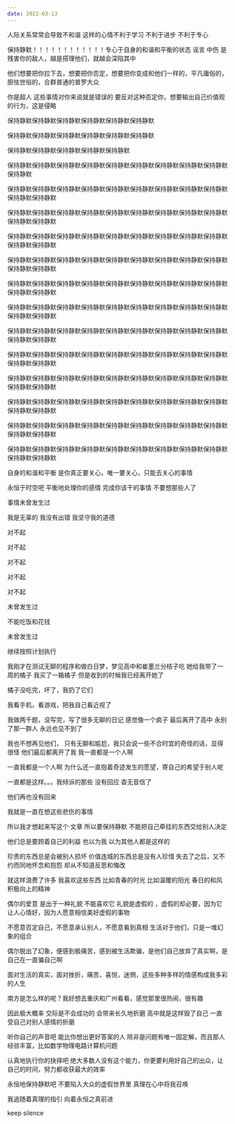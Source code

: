 ```yaml
---
date: 2022-03-13
---
```


人际关系常常会导致不和谐  这样的心情不利于学习  不利于进步  不利于专心

保持静默！！！！！！！！！！！！专心于自身的和谐和平衡的状态  谣言 中伤 是残害你的敌人，越是搭理他们，就越会深陷其中

他们想要把你拉下去，想要把你否定，想要把你变成和他们一样的，平凡庸俗的，胆怯世俗的，合群普通的普罗大众

你是超人 这些事情对你来说就是错误的 要反对这种否定你，想要输出自己价值观的行为，这是侵略

保持静默保持静默保持静默保持静默保持静默保持静默

保持静默保持静默保持静默保持静默保持静默保持静默

保持静默保持静默保持静默保持静默保持静默

保持静默保持静默保持静默保持静默保持静默保持静默保持静默保持静默保持静默保持静默

保持静默保持静默保持静默保持静默保持静默保持静默保持静默保持静默保持静默保持静默保持静默


保持静默保持静默保持静默保持静默保持静默保持静默保持静默保持静默保持静默保持静默保持静默

保持静默保持静默保持静默保持静默保持静默保持静默保持静默保持静默保持静默保持静默保持静默

保持静默保持静默保持静默保持静默保持静默保持静默保持静默保持静默保持静默保持静默保持静默

保持静默保持静默保持静默保持静默保持静默保持静默保持静默保持静默保持静默保持静默保持静默

保持静默保持静默保持静默保持静默保持静默保持静默保持静默保持静默保持静默保持静默保持静默

保持静默保持静默保持静默保持静默保持静默保持静默保持静默保持静默保持静默保持静默保持静默

保持静默保持静默保持静默保持静默保持静默保持静默保持静默保持静默保持静默保持静默保持静默

保持静默保持静默保持静默保持静默保持静默保持静默保持静默保持静默保持静默保持静默保持静默

保持静默保持静默保持静默保持静默保持静默保持静默保持静默保持静默保持静默保持静默保持静默

保持静默保持静默保持静默保持静默保持静默保持静默保持静默保持静默保持静默保持静默保持静默

保持静默保持静默保持静默保持静默保持静默保持静默保持静默保持静默保持静默保持静默保持静默

自身的和谐和平衡		是你真正要关心，唯一要关心，只能去关心的事情

永恒于时空吧     平衡地处理你的感情   完成你该干的事情   不要想那些人了  

























事情未曾发生过  





















我是无辜的  我没有出错  我坚守我的道德  





















对不起

对不起 

对不起

对不起


对不起




















未曾发生过




















不能吃饭和花钱






















未曾发生过






















继续按照计划执行






















我刚才在测试无聊的程序和做白日梦，梦见高中和崔墨兰分桔子吃  她给我带了一周的橘子 我买了一箱橘子 但是收到的时候我已经离开她了

橘子没吃完，坏了，我扔了它们



我看手机，看游戏，把我自己看近视了


我做两千题，没写完，写了很多无聊的日记 感觉像一个疯子 最后离开了高中 永别了那一群人 永远也见不到了

我也不想再见他们， 只有无聊和尴尬，我只会说一些不合时宜的奇怪的话，显得很怪 他们最后都离开了我 我一直都是一个人啊

一直我都是一个人啊 为什么还一直抱着奇迹发生的愿望，寄自己的希望于别人呢


一直都是这样。。。我倾诉的那些 没有回应 杳无音信了


他们再也没有回来

我就是一直在想这些悲伤的事情

所以我才想起来写这个·文章  所以要保持静默  不能把自己牵挂的东西交给别人决定

他们总是要顾着自己的利益 也以为我 以为其他人都是这样的 

珍贵的东西总是会被别人损坏  价值连城的东西总是没有人珍惜 失去了之后，又不约而同地怀念和抱怨 却从不知道反思和悔改

就这样浪费了许多 我喜欢这些东西 比如青春的时光 比如温暖的阳光 春日的和风 积极向上的精神 

偶尔的爱意 是出于一种礼貌 不能喜欢它 礼貌是虚假的 ，虚假的却必要，因为它让人心情好，因为人愿意相信美好虚假的事物

不愿意否定自己，不愿意承认别人，不愿意看到真相  生活对于他们，只是一堆幻象的组合

偶尔脱出了幻象，便感到极痛苦，感到被生活欺骗，是他们自己放弃了真实啊，是自己在一直骗自己啊

面对生活的真实，面对挫折，痛苦，喜悦，迷惘，这些多种多样的情感构成我多彩的人生

南方是怎么样的呢？我好想去重庆和广州看看，感觉那里很热闹，很有趣

因此极大概率 交际是不会成功的 会带来长久地折磨 高中就是这样毁了自己 一直受自己对别人感情的折磨 

听你自己的声音吧 能比你想出更好答案的人 除非是问题有唯一固定解，而且那人经验丰富，比如数学物理电路计算机问题

认真地执行你的抉择吧 绝大多数人没有这个能力，你更要利用好自己的出众，让自己的时间，努力都收获最大的效率

永恒地保持静默吧 不要陷入大众的虚假世界里 真理在心中将我召唤

我追随着真理的指引 向着永恒之真前进

keep silence

